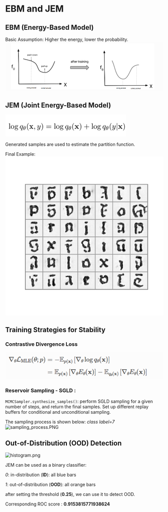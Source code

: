# EBM and JEM

## EBM (Energy-Based Model)
Basic Assumption: Higher the energy, lower the probability.
![EBM_principle.png](EBM_principle.png)

## JEM (Joint Energy-Based Model)
![JEM_obj.PNG](JEM_obj.PNG)

Generated samples are used to estimate the partition function.

Final Example: 
![conditional_samples.png](conditional_samples.png)

## Training Strategies for Stability
### Contrastive Divergence Loss
![cd_loss.png](cd_loss.png)

### Reservoir Sampling - SGLD : 
```MCMCSampler.synthesize_samples()```: 
    perform SGLD sampling for a given number of steps, and return the final samples. Set up different replay buffers for conditional and unconditional sampling.

The sampling process is shown below: _class label=7_
![sampling_process.PNG](sampling_process.PNG)
## Out-of-Distribution (OOD) Detection
![histogram.png](histogram.png)

JEM can be used as a binary classifier: 

_0_: in-distribution (**ID**): all blue bars

_1_: out-of-distribution (**OOD**): all orange bars

after setting the threshold (**0.25**), we can use it to detect OOD.

Corresponding ROC score : **0.9153815771938624**

